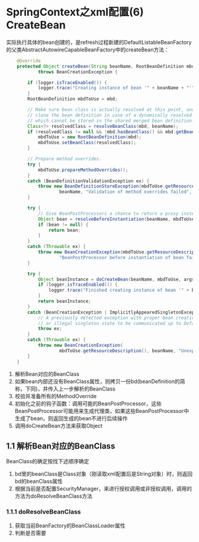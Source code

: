 # SpringContext之xml配置(6) CreateBean

实际执行具体的bean创建的，是refresh过程新建的DefaultListableBeanFactory的父类AbstractAutowireCapableBeanFactory中的createBean方法：

```java
    @Override
    protected Object createBean(String beanName, RootBeanDefinition mbd, @Nullable Object[] args)
            throws BeanCreationException {

        if (logger.isTraceEnabled()) {
            logger.trace("Creating instance of bean '" + beanName + "'");
        }
        RootBeanDefinition mbdToUse = mbd;

        // Make sure bean class is actually resolved at this point, and
        // clone the bean definition in case of a dynamically resolved Class
        // which cannot be stored in the shared merged bean definition.
        Class<?> resolvedClass = resolveBeanClass(mbd, beanName);
        if (resolvedClass != null && !mbd.hasBeanClass() && mbd.getBeanClassName() != null) {
            mbdToUse = new RootBeanDefinition(mbd);
            mbdToUse.setBeanClass(resolvedClass);
        }

        // Prepare method overrides.
        try {
            mbdToUse.prepareMethodOverrides();
        }
        catch (BeanDefinitionValidationException ex) {
            throw new BeanDefinitionStoreException(mbdToUse.getResourceDescription(),
                    beanName, "Validation of method overrides failed", ex);
        }

        try {
            // Give BeanPostProcessors a chance to return a proxy instead of the target bean instance.
            Object bean = resolveBeforeInstantiation(beanName, mbdToUse);
            if (bean != null) {
                return bean;
            }
        }
        catch (Throwable ex) {
            throw new BeanCreationException(mbdToUse.getResourceDescription(), beanName,
                    "BeanPostProcessor before instantiation of bean failed", ex);
        }

        try {
            Object beanInstance = doCreateBean(beanName, mbdToUse, args);
            if (logger.isTraceEnabled()) {
                logger.trace("Finished creating instance of bean '" + beanName + "'");
            }
            return beanInstance;
        }
        catch (BeanCreationException | ImplicitlyAppearedSingletonException ex) {
            // A previously detected exception with proper bean creation context already,
            // or illegal singleton state to be communicated up to DefaultSingletonBeanRegistry.
            throw ex;
        }
        catch (Throwable ex) {
            throw new BeanCreationException(
                    mbdToUse.getResourceDescription(), beanName, "Unexpected exception during bean creation", ex);
        }
    }
```

1. 解析Bean对应的BeanClass
2. 如果bean内部还没有BeanClass属性，则拷贝一份bd(beanDefinition的简称，下同)，并传入上一步解析的BeanClass
3. 校验并准备所有的MethodOverride
4. 初始化之前的钩子函数：调用可能的BeanPostProcessor，这些BeanPostProcessor可能用来生成代理类，如果这些BeanPostProcessor中生成了bean，则返回生成的bean不进行后续操作
5. 调用doCreateBean方法来获取Object

## 1.1 解析Bean对应的BeanClass

BeanClass的确定按找下述顺序确定

1. bd里的beanClass是Class对象（刚读取xml配置后是String对象）时，则返回bd的beanClass属性
2. 根据当前是否配置SecurityManager，来进行授权调用或非授权调用，调用的方法为doResolveBeanClass方法

### 1.1.1 doResolveBeanClass

1. 获取当前BeanFactory的BeanClassLoader属性
2. 判断是否需要